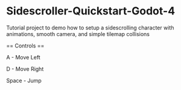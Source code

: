 # Sidescroller-Quickstart-Godot-4
Tutorial project to demo how to setup a sidescrolling character with animations, smooth camera, and simple tilemap collisions

== Controls ==

A - Move Left

D - Move Right

Space - Jump
